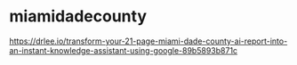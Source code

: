 # miamidadecounty

https://drlee.io/transform-your-21-page-miami-dade-county-ai-report-into-an-instant-knowledge-assistant-using-google-89b5893b871c
